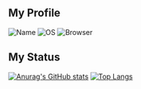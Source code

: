 ## My Profile
![Name](https://img.shields.io/badge/Name-Hamare-BE1E3E?style=flat)
![OS](https://img.shields.io/badge/OS-Windows-0078D7?style=flat)
![Browser](https://img.shields.io/badge/Browser-Firefox-20123A?style=flat)

## My Status
[![Anurag's GitHub stats](https://github-readme-stats.vercel.app/api?username=hamare1207&theme=nord&show_icons=true&hide=prs,contribs)](https://github.com/anuraghazra/github-readme-stats)
[![Top Langs](https://github-readme-stats.vercel.app/api/top-langs/?username=hamare1207&layout=compact)](https://github.com/anuraghazra/github-readme-stats)

